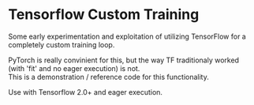 # Tensorflow Custom Training

Some early experimentation and exploitation of utilizing TensorFlow for a completely custom training loop.

PyTorch is really convinient for this, but the way TF traditionaly worked (with 'fit' and no eager execution) is not.\
This is a demonstration / reference code for this functionality.

Use with Tensorflow 2.0+ and eager execution.
